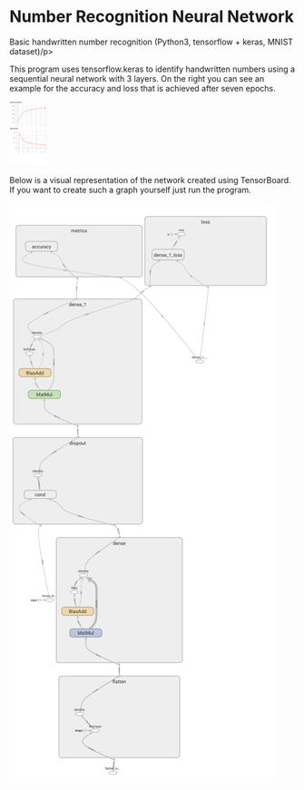 # Number Recognition Neural Network

<p>Basic handwritten number recognition (Python3, tensorflow + keras, MNIST dataset)/p>

<p>This program uses tensorflow.keras to identify handwritten numbers using a sequential neural network with 3 layers. On the right you can see an example for the accuracy and loss that is achieved after seven epochs. </p>

<img src="./img/acc_and_loss.png" alt="Accuracy and loss"
	title="Model accuracy and loss" width="70" height="114" />


<p>Below is a visual representation of the network created using TensorBoard. If you want to create such a graph yourself just run the program.</p>

![Visual Representation](./img/model.png)